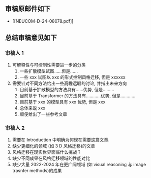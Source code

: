 ## 审稿原邮件如下

- [[NEUCOM-D-24-08078.pdf]]

## 总结审稿意见如下

### 审稿人 1

1. 可解释性与可控制性需要进一步的分类
	1. 一些扩散模型试图……但是……
	2. 一些 xxx 试图以 xxx 的形式控制风格迁移, 但是 xxxxxx
2. 需要针对不同方法给出一些高瞻远瞩的讨论, 并指出未来方向
	1. 目前基于扩散模型的方法具有……优势, 但是………
	2. 目前基于 Transformer 的方法具有…………优势, 但是…………
	3. 目前基于 xxx 的模型具有 xxx 优势, 但是 xxx
	4. 总体来说 xxx
	5. 顺便给出了一些参考文章

### 审稿人 2

1. 需要在 Introduction 中明确为何现在需要这篇文章.
2. 缺少更细化的领域 (如 3 D 风格迁移)的文章
3. 风格迁移在现实世界面临什么挑战？
4. 缺少不同成果在风格迁移领域的性能对比
5. 缺少大量 2022-2024 年在更广阔领域 (如 visual reasoning 与 image trasnfer methods)的成果